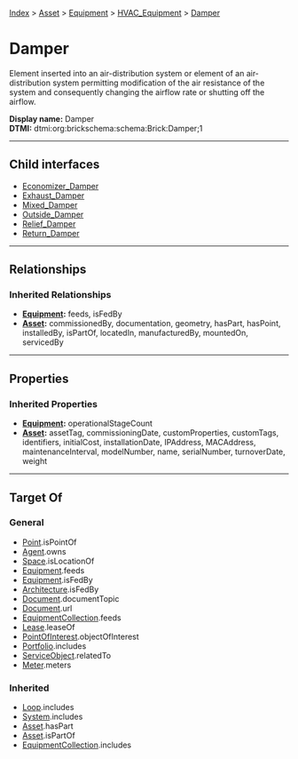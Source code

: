 [Index](../../../../index.md) > [Asset](../../../Asset.md) > [Equipment](../../Equipment.md) > [HVAC_Equipment](../HVAC_Equipment.md) > [Damper](#)
# Damper

Element inserted into an air-distribution system or element of an air-distribution system permitting modification of the air resistance of the system and consequently changing the airflow rate or shutting off the airflow.


**Display name:** Damper<br />
**DTMI:** dtmi:org:brickschema:schema:Brick:Damper;1

---

## Child interfaces
* [Economizer_Damper](Economizer-.md)
* [Exhaust_Damper](Exhaust-.md)
* [Mixed_Damper](Mixed-.md)
* [Outside_Damper](Outside-.md)
* [Relief_Damper](Relief-.md)
* [Return_Damper](Return-.md)

---

## Relationships

### Inherited Relationships
* **[Equipment](../../Equipment.md):** feeds, isFedBy
* **[Asset](../../../Asset.md):** commissionedBy, documentation, geometry, hasPart, hasPoint, installedBy, isPartOf, locatedIn, manufacturedBy, mountedOn, servicedBy

---

## Properties

### Inherited Properties
* **[Equipment](../../Equipment.md):** operationalStageCount
* **[Asset](../../../Asset.md):** assetTag, commissioningDate, customProperties, customTags, identifiers, initialCost, installationDate, IPAddress, MACAddress, maintenanceInterval, modelNumber, name, serialNumber, turnoverDate, weight

---

## Target Of
### General
* [Point](../../../../Point/Point.md).isPointOf
* [Agent](../../../../Agent/Agent.md).owns
* [Space](../../../../Space/Space.md).isLocationOf
* [Equipment](../../Equipment.md).feeds
* [Equipment](../../Equipment.md).isFedBy
* [Architecture](../../../../Space/Architecture/Architecture.md).isFedBy
* [Document](../../../../Information/Document/Document.md).documentTopic
* [Document](../../../../Information/Document/Document.md).url
* [EquipmentCollection](../../../../Collection/Equipment-.md).feeds
* [Lease](../../../../Event/Lease.md).leaseOf
* [PointOfInterest](../../../../Information/PointOfInterest.md).objectOfInterest
* [Portfolio](../../../../Collection/Portfolio.md).includes
* [ServiceObject](../../../../Information/ServiceObject/ServiceObject.md).relatedTo
* [Meter](../../Meter/Meter.md).meters
### Inherited
* [Loop](../../../../Collection/Loop/Loop.md).includes
* [System](../../../../Collection/System/System.md).includes
* [Asset](../../../Asset.md).hasPart
* [Asset](../../../Asset.md).isPartOf
* [EquipmentCollection](../../../../Collection/Equipment-.md).includes
